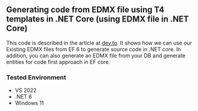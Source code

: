 ## Generating code from EDMX file using T4 templates in .NET Core (using EDMX file in .NET Core)

This code is described in the article at [dev.to](https://dev.to/ashirafumiiro/using-edmx-file-and-t4-in-net-core-to-generate-code-entities-dto-api-services-etc-ic5). It shows how we can use our Existing EDMX files from EF 6 to generate source code in .NET core. In addition, you can also generate an EDMX file from your DB and generate entities for code first approach in EF core.
### Tested Environment
- VS 2022
- .NET 6
- Windows 11